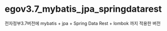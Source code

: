 # egov3.7_mybatis_jpa_springdatarest
전자정부3.7버전에 mybatis +  jpa + Spring Data Rest + lombok 까지 적용한 버전